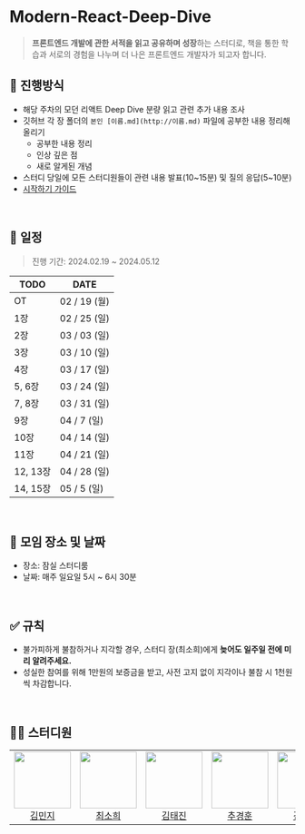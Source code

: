 # Modern-React-Deep-Dive

> **프론트엔드 개발에 관한 서적을 읽고 공유하며 성장**하는 스터디로,
> 책을 통한 학습과 서로의 경험을 나누며 더 나은 프론트엔드 개발자가 되고자 합니다.


## 💫 진행방식

- 해당 주차의 모던 리액트 Deep Dive 분량 읽고 관련 추가 내용 조사
- 깃허브 각 장 폴더의 `본인 [이름.md](http://이름.md)` 파일에 공부한 내용 정리해 올리기
  - 공부한 내용 정리
  - 인상 깊은 점
  - 새로 알게된 개념
- 스터디 당일에 모든 스터디원들이 관련 내용 발표(10~15분) 및 질의 응답(5~10분) 
- [시작하기 가이드](https://hexagonal-protocol-50e.notion.site/aaa2607a601647278e763141a4010a51?pvs=4)

<br />

## 📅 일정

> 진행 기간: 2024.02.19 ~ 2024.05.12

| TODO     | DATE         |
| -------- | ------------ |
| OT       | 02 / 19 (월) |
| 1장      | 02 / 25 (일) |
| 2장      | 03 / 03 (일) |
| 3장      | 03 / 10 (일) |
| 4장      | 03 / 17 (일) |
| 5, 6장   | 03 / 24 (일) |
| 7, 8장   | 03 / 31 (일) |
| 9장      | 04 / 7 (일)  |
| 10장     | 04 / 14 (일) |
| 11장     | 04 / 21 (일) |
| 12, 13장 | 04 / 28 (일) |
| 14, 15장 | 05 / 5 (일)  |

<br />

## 📌 모임 장소 및 날짜

- 장소: 잠실 스터디룸 
- 날짜: 매주 일요일 5시 ~ 6시 30분

<br />

## ✅ 규칙

- 불가피하게 불참하거나 지각할 경우, 스터디 장(최소희)에게 **늦어도 일주일 전에 미리 알려주세요.**
- 성실한 참여를 위해 1만원의 보증금을 받고, 사전 고지 없이 지각이나 불참 시 1천원씩 차감합니다.

<br />

## 🧑‍💻 스터디원

<table>
  <tr height="120px">
    <td align="center">
      <a href="https://github.com/minjidev"><img height="100px" width="100px" src="https://avatars.githubusercontent.com/u/68722909?v=4"/></a>
      <br />
      <a href="https://github.com/minjidev">김민지</a>
    </td>
    <td align="center">
      <a href="https://github.com/huisso97"><img height="100px" width="100px" src="https://github.com/huisso97.png""/></a>
      <br />
      <a href="https://github.com/huisso97">최소희</a>
    </td>
    <td align="center">
      <a href="https://github.com/taejin-k"><img height="100px" width="100px" src="https://github.com/taejin-k.png""/></a>
      <br />
      <a href="https://github.com/taejin-k">김태진</a>
    </td>
     <td align="center">
      <a href="https://github.com/chuhoon"><img height="100px" width="100px" src="https://github.com/chuhoon.png""/></a>
      <br />
      <a href="https://github.com/chuhoon">추경훈</a>
    </td>
     <td align="center">
      <a href="https://github.com/headring"><img height="100px" width="100px" src="https://github.com/headring.png""/></a>
      <br />
      <a href="https://github.com/headring">김상현</a>
    </td>
     <td align="center">
      <a href="https://github.com/hansejun"><img height="100px" width="100px" src="https://github.com/hansejun.png""/></a>
      <br />
      <a href="https://github.com/hansejun">한세준</a>
    </td>
  </tr>
</table>
